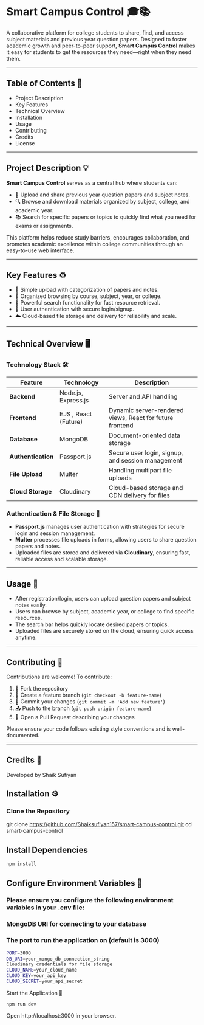 # Smart Campus Control 🎓📚

A collaborative platform for college students to share, find, and access subject materials and previous year question papers. Designed to foster academic growth and peer-to-peer support, **Smart Campus Control** makes it easy for students to get the resources they need—right when they need them.

---

## Table of Contents 📑
- Project Description
- Key Features
- Technical Overview
- Installation
- Usage
- Contributing
- Credits
- License

---

## Project Description 💡
**Smart Campus Control** serves as a central hub where students can:

- 📄 Upload and share previous year question papers and subject notes.
- 🔍 Browse and download materials organized by subject, college, and academic year.
- 📚 Search for specific papers or topics to quickly find what you need for exams or assignments.

This platform helps reduce study barriers, encourages collaboration, and promotes academic excellence within college communities through an easy-to-use web interface.

---

## Key Features ⚙️
- 📝 Simple upload with categorization of papers and notes.
- 📂 Organized browsing by course, subject, year, or college.
- 🔎 Powerful search functionality for fast resource retrieval.
- 🔐 User authentication with secure login/signup.
- ☁️ Cloud-based file storage and delivery for reliability and scale.

---

## Technical Overview 🖥️

### Technology Stack 🛠️
| Feature            | Technology             | Description                              |
|--------------------|------------------------|------------------------------------------|
| **Backend**        | Node.js, Express.js    | Server and API handling                  |
| **Frontend**       | EJS , React (Future) | Dynamic server-rendered views, React for future frontend |
| **Database**       | MongoDB                | Document-oriented data storage           |
| **Authentication** | Passport.js            | Secure user login, signup, and session management |
| **File Upload**    | Multer                 | Handling multipart file uploads          |
| **Cloud Storage**  | Cloudinary             | Cloud-based storage and CDN delivery for files |

### Authentication & File Storage 🔐
- **Passport.js** manages user authentication with strategies for secure login and session management.
- **Multer** processes file uploads in forms, allowing users to share question papers and notes.
- Uploaded files are stored and delivered via **Cloudinary**, ensuring fast, reliable access and scalable storage.

---
## Usage 📖

- After registration/login, users can upload question papers and subject notes easily.
- Users can browse by subject, academic year, or college to find specific resources.
- The search bar helps quickly locate desired papers or topics.
- Uploaded files are securely stored on the cloud, ensuring quick access anytime.

---

## Contributing 🤝

Contributions are welcome! To contribute:

1. 🍴 Fork the repository
2. 🌱 Create a feature branch (`git checkout -b feature-name`)
3. 📝 Commit your changes (`git commit -m 'Add new feature'`)
4. 📤 Push to the branch (`git push origin feature-name`)
5. 🔀 Open a Pull Request describing your changes

Please ensure your code follows existing style conventions and is well-documented.

---

## Credits 👏

Developed by Shaik Sufiyan

## Installation ⚙️

### Clone the Repository

git clone https://github.com/Shaiksufiyan157/smart-campus-control.git
cd smart-campus-control

## Install Dependencies

```bash
npm install
```
## Configure Environment Variables 🔑
### Please ensure you configure the following environment variables in your .env file:
### MongoDB URI for connecting to your database
### The port to run the application on (default is 3000)
```bash
PORT=3000
DB_URI=your_mongo_db_connection_string
Cloudinary credentials for file storage
CLOUD_NAME=your_cloud_name  
CLOUD_KEY=your_api_key  
CLOUD_SECRET=your_api_secret

```
Start the Application 🚀
```bash
npm run dev
```
Open http://localhost:3000 in your browser.
